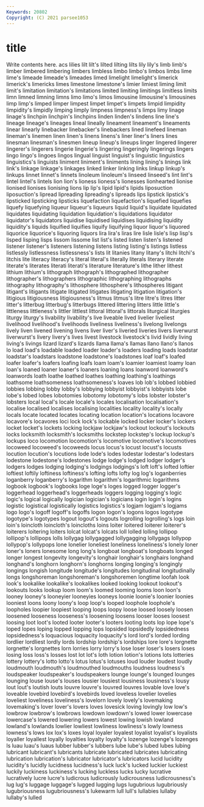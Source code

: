 ```yaml
---
Keywords: 20802
Copyright: (C) 2021 parsee1053
---
```


# title

Write contents here.
acs lilies lilt lilt's lilted lilting lilts lily lily's limb
limb's limber limbered limbering limbers limbless limbo limbo's limbos limbs
lime lime's limeade limeade's limeades limed limelight limelight's limerick limerick's
limericks limes limestone limestone's limier limiest liming limit limit's limitation
limitation's limitations limited limiting limitings limitless limits limn limned limning
limns limo limo's limos limousine limousine's limousines limp limp's limped
limper limpest limpet limpet's limpets limpid limpidity limpidity's limpidly limping
limply limpness limpness's limps limy linage linage's linchpin linchpin's linchpins
linden linden's lindens line line's lineage lineage's lineages lineal lineally
lineament lineament's lineaments linear linearly linebacker linebacker's linebackers lined linefeed
lineman lineman's linemen linen linen's linens linens's liner liner's liners
lines linesman linesman's linesmen lineup lineup's lineups linger lingered lingerer
lingerer's lingerers lingerie lingerie's lingering lingeringly lingerings lingers lingo lingo's
lingoes lingos lingual linguist linguist's linguistic linguistics linguistics's linguists liniment
liniment's liniments lining lining's linings link link's linkage linkage's linkages
linked linker linking links linkup linkup's linkups linnet linnet's linnets
linoleum linoleum's linseed linseed's lint lint's lintel lintel's lintels lion
lion's lioness lioness's lionesses lionhearted lionise lionised lionises lionising lions
lip lip's lipid lipid's lipids liposuction liposuction's lipread lipreading lipreading's
lipreads lips lipstick lipstick's lipsticked lipsticking lipsticks liquefaction liquefaction's liquefied
liquefies liquefy liquefying liqueur liqueur's liqueurs liquid liquid's liquidate liquidated
liquidates liquidating liquidation liquidation's liquidations liquidator liquidator's liquidators liquidise liquidised
liquidises liquidising liquidity liquidity's liquids liquified liquifies liquify liquifying liquor
liquor's liquored liquorice liquorice's liquoring liquors lira lira's liras lire
lisle lisle's lisp lisp's lisped lisping lisps lissom lissome list
list's listed listen listen's listened listener listener's listeners listening listens
listing listing's listings listless listlessly listlessness listlessness's lists lit litanies
litany litany's litchi litchi's litchis lite literacy literacy's literal literal's
literally literals literary literate literate's literates literati literati's literature literature's
lithe lither lithest lithium lithium's lithograph lithograph's lithographed lithographer lithographer's
lithographers lithographic lithographing lithographs lithography lithography's lithosphere lithosphere's lithospheres litigant
litigant's litigants litigate litigated litigates litigating litigation litigation's litigious litigiousness
litigiousness's litmus litmus's litre litre's litres litter litter's litterbug litterbug's
litterbugs littered littering litters little little's littleness littleness's littler littlest
littoral littoral's littorals liturgical liturgies liturgy liturgy's livability livability's live
liveable lived livelier liveliest livelihood livelihood's livelihoods liveliness liveliness's livelong
livelongs lively liven livened livening livens liver liver's liveried liveries
livers liverwurst liverwurst's livery livery's lives livest livestock livestock's livid
lividly living living's livings lizard lizard's lizards llama llama's llamas
llano llano's llanos lo load load's loadable loaded loader loader's
loaders loading loads loadstar loadstar's loadstars loadstone loadstone's loadstones loaf
loaf's loafed loafer loafer's loafers loafing loafs loam loam's loamier
loamiest loamy loan loan's loaned loaner loaner's loaners loaning loans
loanword loanword's loanwords loath loathe loathed loathes loathing loathing's loathings
loathsome loathsomeness loathsomeness's loaves lob lob's lobbed lobbied lobbies lobbing
lobby lobby's lobbying lobbyist lobbyist's lobbyists lobe lobe's lobed lobes
lobotomies lobotomy lobotomy's lobs lobster lobster's lobsters local local's locale
locale's locales localisation localisation's localise localised localises localising localities locality
locality's locally locals locate located locates locating location location's locations
locavore locavore's locavores loci lock lock's lockable locked locker locker's
lockers locket locket's lockets locking lockjaw lockjaw's lockout lockout's lockouts
locks locksmith locksmith's locksmiths lockstep lockstep's lockup lockup's lockups loco
locomotion locomotion's locomotive locomotive's locomotives locoweed locoweed's locoweeds locus locus's
locust locust's locusts locution locution's locutions lode lode's lodes lodestar
lodestar's lodestars lodestone lodestone's lodestones lodge lodge's lodged lodger lodger's
lodgers lodges lodging lodging's lodgings lodgings's loft loft's lofted loftier
loftiest loftily loftiness loftiness's lofting lofts lofty log log's loganberries
loganberry loganberry's logarithm logarithm's logarithmic logarithms logbook logbook's logbooks loge
loge's loges logged logger logger's loggerhead loggerhead's loggerheads loggers logging
logging's logic logic's logical logically logician logician's logicians login login's
logins logistic logistical logistically logistics logistics's logjam logjam's logjams logo
logo's logoff logoff's logoffs logon logon's logons logos logotype logotype's
logotypes logout logout's logouts logrolling logrolling's logs loin loin's loincloth
loincloth's loincloths loins loiter loitered loiterer loiterer's loiterers loitering loiters
lolcat lolcat's lolcats loll lolled lolling lollipop lollipop's lollipops lolls
lollygag lollygagged lollygagging lollygags lollypop lollypop's lollypops lone lonelier loneliest
loneliness loneliness's lonely loner loner's loners lonesome long long's longboat
longboat's longboats longed longer longest longevity longevity's longhair longhair's longhairs
longhand longhand's longhorn longhorn's longhorns longing longing's longingly longings longish
longitude longitude's longitudes longitudinal longitudinally longs longshoreman longshoreman's longshoremen longtime
loofah look look's lookalike lookalike's lookalikes looked looking lookout lookout's
lookouts looks lookup loom loom's loomed looming looms loon loon's
looney looney's looneyier looneyies looneys loonie loonie's loonier loonies looniest
loons loony loony's loop loop's looped loophole loophole's loopholes loopier
loopiest looping loops loopy loose loosed loosely loosen loosened looseness
looseness's loosening loosens looser looses loosest loosing loot loot's looted
looter looter's looters looting loots lop lope lope's loped lopes
loping lopped lopping lops lopsided lopsidedly lopsidedness lopsidedness's loquacious loquacity
loquacity's lord lord's lorded lording lordlier lordliest lordly lords lordship
lordship's lordships lore lore's lorgnette lorgnette's lorgnettes lorn lorries lorry
lorry's lose loser loser's losers loses losing loss loss's losses
lost lot lot's loth lotion lotion's lotions lots lotteries lottery
lottery's lotto lotto's lotus lotus's lotuses loud louder loudest loudly
loudmouth loudmouth's loudmouthed loudmouths loudness loudness's loudspeaker loudspeaker's loudspeakers lounge
lounge's lounged lounges lounging louse louse's louses lousier lousiest lousiness
lousiness's lousy lout lout's loutish louts louvre louvre's louvred louvres
lovable love love's loveable lovebird lovebird's lovebirds loved loveless lovelier
lovelies loveliest loveliness loveliness's lovelorn lovely lovely's lovemaking lovemaking's lover
lover's lovers loves lovesick loving lovingly low low's lowbrow lowbrow's
lowbrows lowdown lowdown's lowed lower lowercase lowercase's lowered lowering lowers
lowest lowing lowish lowland lowland's lowlands lowlier lowliest lowliness lowliness's
lowly lowness lowness's lows lox lox's loxes loyal loyaler loyalest
loyalist loyalist's loyalists loyaller loyallest loyally loyalties loyalty loyalty's lozenge
lozenge's lozenges ls luau luau's luaus lubber lubber's lubbers lube
lube's lubed lubes lubing lubricant lubricant's lubricants lubricate lubricated lubricates
lubricating lubrication lubrication's lubricator lubricator's lubricators lucid lucidity lucidity's lucidly
lucidness lucidness's luck luck's lucked luckier luckiest luckily luckiness luckiness's
lucking luckless lucks lucky lucrative lucratively lucre lucre's ludicrous ludicrously
ludicrousness ludicrousness's lug lug's luggage luggage's lugged lugging lugs lugubrious
lugubriously lugubriousness lugubriousness's lukewarm lull lull's lullabies lullaby lullaby's lulled
